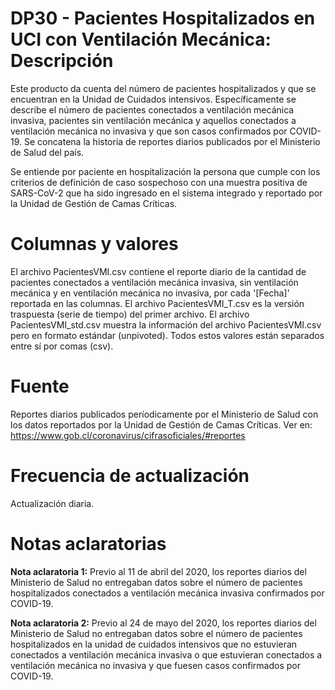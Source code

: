 # DP30 - Pacientes Hospitalizados en UCI con Ventilación Mecánica: Descripción
Este producto da cuenta del número de pacientes hospitalizados y que se encuentran en la Unidad de Cuidados intensivos. Específicamente se describe el número de pacientes conectados a ventilación mecánica invasiva, pacientes sin ventilación mecánica y aquellos conectados a ventilación mecánica no invasiva y que son casos confirmados por COVID-19. Se concatena la historia de reportes diarios publicados por el Ministerio de Salud del país.

Se entiende por paciente en hospitalización la persona que cumple con los criterios de definición de caso sospechoso con una muestra positiva de SARS-CoV-2 que ha sido ingresado en el sistema integrado y reportado por la Unidad de Gestión de Camas Críticas.

# Columnas y valores
El archivo PacientesVMI.csv contiene el reporte diario de la cantidad de pacientes conectados a ventilación mecánica invasiva, sin ventilación mecánica y en ventilación mecánica no invasiva, por cada '[Fecha]' reportada en las columnas. El archivo PacientesVMI_T.csv es la versión traspuesta (serie de tiempo) del primer archivo. El archivo PacientesVMI_std.csv muestra la información del archivo PacientesVMI.csv pero en formato estándar (unpivoted). Todos estos valores están separados entre sí por comas (csv).

# Fuente
Reportes diarios publicados períodicamente por el Ministerio de Salud con los datos reportados por la Unidad de Gestión de Camas Críticas. Ver en: https://www.gob.cl/coronavirus/cifrasoficiales/#reportes

# Frecuencia de actualización
Actualización diaria.

# Notas aclaratorias

**Nota aclaratoria 1:** Previo al 11 de abril del 2020, los reportes diarios del Ministerio de Salud no entregaban datos sobre el número de pacientes hospitalizados conectados a ventilación mecánica invasiva confirmados por COVID-19.

**Nota aclaratoria 2:** Previo al 24 de mayo del 2020, los reportes diarios del Ministerio de Salud no entregaban datos sobre el número de pacientes hospitalizados en la unidad de cuidados intensivos que no estuvieran conectados a ventilación mecánica invasiva o que estuvieran conectados a ventilación mecánica no invasiva y que fuesen casos confirmados por COVID-19.
